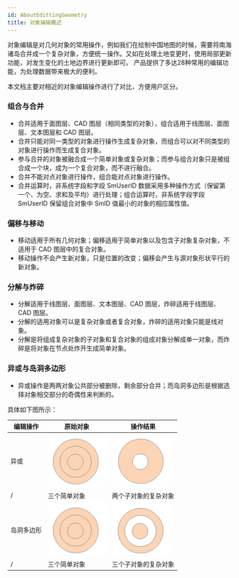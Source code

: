 ```yaml
---
id: AboutEdittingGeometry
title: 对象编辑概述  
---  
```

对象编辑是对几何对象的常用操作，例如我们在绘制中国地图的时候，需要将南海诸岛合并成一个复杂对象，方便统一操作。又如在处理土地变更时，使用局部更新功能，对发生变化的土地边界进行更新即可。
产品提供了多达28种常用的编辑功能，为处理数据带来极大的便利。

本文档主要对相近的对象编辑操作进行了对比，方便用户区分。

### 组合与合并

  * 合并适用于面图层、CAD 图层（相同类型的对象），组合适用于线图层、面图层、文本图层和 CAD 图层。
  * 合并只能对同一类型的对象进行操作生成复杂对象，而组合可以对不同类型的对象进行操作而生成复合对象。
  * 参与合并的对象被融合成一个简单对象或复杂对象；而参与组合对象只是被组合成一个块，成为一个复合对象，而不进行融合。
  * 合并不能对点对象进行操作，组合能对点对象进行操作。
  * 合并运算时，非系统字段和字段 SmUserID 数据采用多种操作方式（保留第一个、为空、求和及平均）进行处理；组合运算时，非系统字段字段 SmUserID 保留组合对象中 SmID 值最小的对象的相应属性值。

### 偏移与移动

  * 移动适用于所有几何对象；偏移适用于简单对象以及包含子对象复杂对象，不适用于 CAD 图层中的复合对象。
  * 移动操作不会产生新对象，只是位置的改变；偏移会产生与源对象形状平行的新对象。

### 分解与炸碎

  * 分解适用于线图层、面图层、文本图层、CAD 图层，炸碎适用于线图层、CAD 图层。
  * 分解的适用对象可以是复杂对象或者复合对象，炸碎的适用对象只能是线对象。
  * 分解是将组成复杂对象的子对象和复合对象的组成对象分解成单一对象，而炸碎是将对象在节点处炸开生成简单对象。

### 异或与岛洞多边形

  * 异或操作是两两对象公共部分被删除，剩余部分合并；而岛洞多边形是根据选择对象相交部分的奇偶性来判断的。

具体如下图所示：

  
  
编辑操作|原始对象|操作结果  
--|--|--
异或 | ![](img/Origin.png) | ![](img/XorOP.png) |  
/| 三个简单对象 | 两个子对象的复杂对象  
 岛洞多边形 | ![](img/Origin.png) | ![](img/HoleOP.png) |  
 /| 三个简单对象 | 三个子对象的复杂对象  
  
